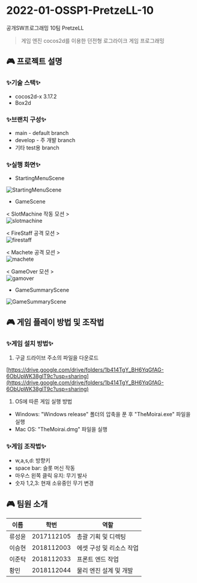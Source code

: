# 2022-01-OSSP1-PretzeLL-10

공개SW프로그래밍 10팀 PretzeLL

> 게임 엔진 cocos2d를 이용한 던전형 로그라이크 게임 프로그래밍
> 

## 🎮 프로젝트 설명

### ✨기술 스택✨

- cocos2d-x 3.17.2
- Box2d

### ✨브랜치 구성✨

- main - default branch
- develop - 주 개발 branch
- 기타 test용 branch

### ✨실행 화면✨

- StartingMenuScene

![StartingMenuScene](https://github.com/CSID-DGU/2022-01-OSSP1-PretzeLL-10/blob/main/Img/Starting%20Menu%20Scene.png?raw=true)<br>

- GameScene

< SlotMachine 작동 모션 ><br>
![slotmachine](https://github.com/CSID-DGU/2022-01-OSSP1-PretzeLL-10/blob/main/Img/SlotMachine.gif?raw=true)

< FireStaff 공격 모션 ><br>
![firestaff](https://github.com/CSID-DGU/2022-01-OSSP1-PretzeLL-10/blob/main/Img/FireStaffAttack.gif?raw=true)

< Machete 공격 모션 ><br>
![machete](https://github.com/CSID-DGU/2022-01-OSSP1-PretzeLL-10/blob/main/Img/MacheteAttack.gif?raw=true)

< GameOver 모션 ><br>
![gamover](https://github.com/CSID-DGU/2022-01-OSSP1-PretzeLL-10/blob/main/Img/GameOverMotion.gif?raw=true)

- GameSummaryScene

![GameSummaryScene](https://github.com/CSID-DGU/2022-01-OSSP1-PretzeLL-10/blob/main/Img/Game%20Summary%20Scene.png?raw=true)

## 🎮 게임 플레이 방법 및 조작법

### ✨게임 설치 방법✨

1. 구글 드라이브 주소의 파일을 다운로드

[https://drive.google.com/drive/folders/1b414TgY_BH6YqGfAG-6ObUpWK38glT9c?usp=sharing](https://drive.google.com/drive/folders/1b414TgY_BH6YqGfAG-6ObUpWK38glT9c?usp=sharing)

1. OS에 따른 게임 실행 방법
- Windows: "Windows release" 폴더의 압축을 푼 후 "TheMoirai.exe" 파일을 실행
- Mac OS: "TheMoirai.dmg" 파일을 실행

### ✨게임 조작법✨

- w,a,s,d: 방향키
- space bar: 슬롯 머신 작동
- 마우스 왼쪽 클릭 유지: 무기 발사
- 숫자 1,2,3: 현재 소유중인 무기 변경

## 🎮 팀원 소개

| 이름 | 학번 | 역할 |
| --- | --- | --- |
| 류성윤 | 2017112105 | 총괄 기획 및 디렉팅 |
| 이승현 | 2018112003 | 에셋 구성 및 리소스 작업 |
| 이준탁 | 2018112033 | 프론트 엔드 작업 |
| 황민 | 2018112044 | 물리 엔진 설계 및 개발 |
